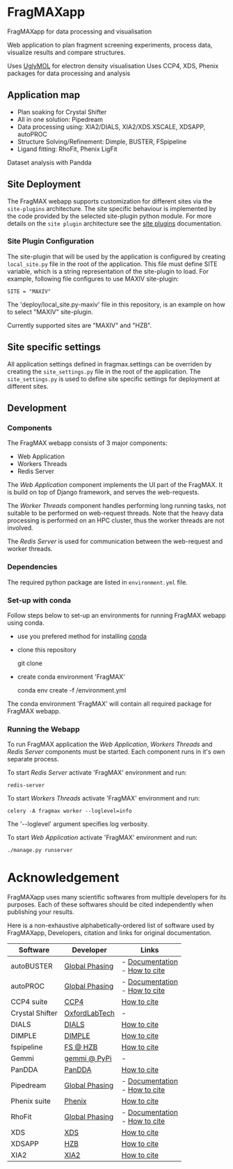 # FragMAXapp
FragMAXapp for data processing and visualisation

Web application to plan fragment screening experiments, process data, visualize results and compare structures.

Uses [UglyMOL](http://uglymol.github.io/) for electron density visualisation
Uses CCP4, XDS, Phenix packages for data processing and analysis

## Application map

- Plan soaking for Crystal Shifter
- All in one solution: Pipedream
- Data processing using: XIA2/DIALS, XIA2/XDS.XSCALE, XDSAPP, autoPROC
- Structure Solving/Refinement: Dimple, BUSTER, FSpipeline
- Ligand fitting: RhoFit, Phenix LigFit

Dataset analysis with Pandda

## Site Deployment

The FragMAX webapp supports customization for different sites via the `site-plugins` architecture.
The site specific behaviour is implemented by the code provided by the selected site-plugin python module.
For more details on the `site plugin` architecture see the [site plugins](site_plugins.md) documentation.

### Site Plugin Configuration

The site-plugin that will be used by the application is configured by creating `local_site.py` file in the root of the application.
This file must define SITE variable, which is a string representation of the site-plugin to load.
For example, following file configures to use MAXIV site-plugin:

    SITE = "MAXIV"

The 'deploy/local_site.py-maxiv' file in this repository, is an example on how to select "MAXIV" site-plugin.

Currently supported sites are "MAXIV" and "HZB".

## Site specific settings

All application settings defined in fragmax.settings can be overriden by creating the `site_settings.py` file in the root of the application.
The `site_settings.py` is used to define site specific settings for deployment at different sites.

## Development

### Components

The FragMAX webapp consists of 3 major components:

 * Web Application
 * Workers Threads
 * Redis Server

The _Web Application_ component implements the UI part of the FragMAX.
It is build on top of Django framework, and serves the web-requests.

The _Worker Threads_ component handles performing long running tasks, not suitable to be performed on web-request threads.
Note that the heavy data processing is performed on an HPC cluster, thus the worker threads are not involved.

The _Redis Server_ is used for communication between the web-request and worker threads.

### Dependencies

The required python package are listed in `environment.yml` file.

### Set-up with conda

Follow steps below to set-up an environments for running FragMAX webapp using conda.

- use you prefered method for installing [conda](https://docs.conda.io/en/latest/)
- clone this repository

    git clone <repo-url> <src-dir>

- create conda environment 'FragMAX'

    conda env create -f <src-dir>/environment.yml

The conda environment 'FragMAX' will contain all required package for FragMAX webapp.

### Running the Webapp

To run FragMAX application the _Web Application_, _Workers Threads_ and _Redis Server_ components must be started.
Each component runs in it's own separate process.

To start _Redis Server_ activate 'FragMAX' environment and run:

    redis-server

To start _Workers Threads_ activate 'FragMAX' environment and run:

    celery -A fragmax worker --loglevel=info

The '--loglevel' argument specifies log verbosity.

To start _Web Application_ activate 'FragMAX' environment and run:

    ./manage.py runserver

# Acknowledgement

FragMAXapp uses many scientific softwares from multiple developers for its purposes. Each of these softwares should be cited independently when publishing your results. 

Here is a non-exhaustive alphabetically-ordered list of software used by FragMAXapp, Developers, citation and links for original documentation.


|Software|Developer|Links|
|---|---|---|
|autoBUSTER|[Global Phasing](https://www.globalphasing.com/)|- [Documentation](https://www.globalphasing.com/buster/)<br>- [How to cite](http://www.globalphasing.com/buster/wiki/index.cgi?BusterCite)|
|autoPROC|[Global Phasing](https://www.globalphasing.com/)|- [Documentation](https://www.globalphasing.com/autoproc/)<br>- [How to cite](https://www.globalphasing.com/autoproc/wiki/index.cgi?CitingAutoPROC)|
|CCP4 suite|[CCP4](https://www.ccp4.ac.uk/)|[How to cite](http://legacy.ccp4.ac.uk/html/REFERENCES.html)|
|Crystal Shifter|[OxfordLabTech](https://oxfordlabtech.com/shifter/)|-|
|DIALS|[DIALS](https://dials.github.io/)|[How to cite](http://scripts.iucr.org/cgi-bin/paper?S2059798317017235)|
|DIMPLE|[DIMPLE](https://ccp4.github.io/dimple/)|[How to cite](http://cloud.ccp4.ac.uk/manuals/html-taskref/doc.task.Dimple.html)|
|fspipeline|[FS @ HZB](https://www.helmholtz-berlin.de/forschung/oe/np/gmx/fragment-screening/index_en.html)|[How to cite](https://pubmed.ncbi.nlm.nih.gov/27452405/)|
|Gemmi|[gemmi @ PyPi](https://pypi.org/project/gemmi/)|-|
|PanDDA|[PanDDA](https://pandda.bitbucket.io/)|[How to cite](https://doi.org/10.1038/ncomms15123)|
|Pipedream|[Global Phasing](https://www.globalphasing.com/)|- [Documentation](https://www.globalphasing.com/buster/manual/pipedream/manual/index.html/)<br>- [How to cite](https://www.globalphasing.com/buster/manual/pipedream/manual/index.html#_how_to_cite_use_of_pipedream)|
|Phenix suite|[Phenix](https://www.phenix-online.org/)|[How to cite](https://www.phenix-online.org/documentation/reference/citations.html)|
|RhoFit|[Global Phasing](https://www.globalphasing.com/)|- [Documentation](https://www.globalphasing.com/buster/manual/rhofit/manual/)<br>- [How to cite](https://www.globalphasing.com/buster/manual/rhofit/manual/#cite)|
|XDS|[XDS](http://xds.mpimf-heidelberg.mpg.de/)|[How to cite](http://scripts.iucr.org/cgi-bin/paper?S0907444909047337)|
|XDSAPP|[HZB](https://www.helmholtz-berlin.de/)|[How to cite](https://www.helmholtz-berlin.de/forschung/oe/np/gmx/xdsapp/index_en.html)|
|XIA2|[XIA2](https://xia2.github.io/)|[How to cite](https://xia2.github.io/acknowledgements.html#id4)|

